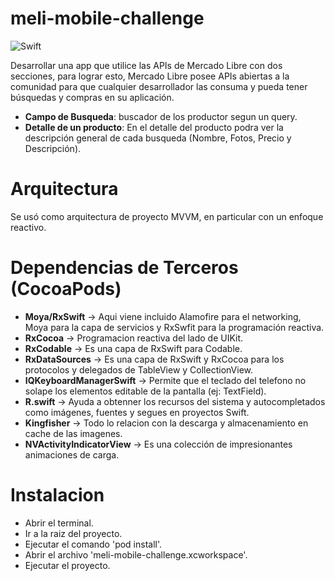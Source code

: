 # meli-mobile-challenge

![Swift](https://img.shields.io/badge/Swift-5.0-orange.svg)

Desarrollar una app que utilice las APIs de Mercado Libre con dos secciones, para lograr esto, Mercado Libre posee APIs abiertas a la comunidad para que cualquier desarrollador las consuma y pueda tener búsquedas y compras en su aplicación.

- **Campo de Busqueda**: buscador de los productor segun un query.
- **Detalle de un producto**: En el detalle del producto podra ver la descripción general de cada busqueda (Nombre, Fotos, Precio y Descripción).

# Arquitectura
Se usó como arquitectura de proyecto MVVM, en particular con un enfoque reactivo.

# Dependencias de Terceros (CocoaPods)

- **Moya/RxSwift** -> Aqui viene incluido Alamofire para el networking, Moya para la capa de servicios y RxSwfit para la programación reactiva.
- **RxCocoa** -> Programacion reactiva del lado de UIKit.
- **RxCodable** -> Es una capa de RxSwift para Codable.
- **RxDataSources** -> Es una capa de RxSwift y RxCocoa para los protocolos y delegados de TableView y CollectionView.
- **IQKeyboardManagerSwift** -> Permite que el teclado del telefono no solape los elementos editable de la pantalla (ej: TextField).
- **R.swift** -> Ayuda a obtenner los recursos del sistema y autocompletados como imágenes, fuentes y segues en proyectos Swift.
- **Kingfisher** -> Todo lo relacion con la descarga y almacenamiento en cache de las imagenes.
- **NVActivityIndicatorView** -> Es una colección de impresionantes animaciones de carga.

# Instalacion
- Abrir el terminal.
- Ir a la raiz del proyecto.
- Ejecutar el comando 'pod install'.
- Abrir el archivo 'meli-mobile-challenge.xcworkspace'.
- Ejecutar el proyecto.
